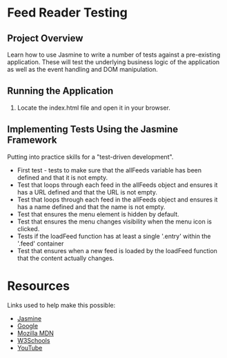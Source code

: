 # Feed Reader Testing

## Project Overview

Learn how to use Jasmine to write a number of tests against a pre-existing application. These will test the underlying business logic of the application as well as the event handling and DOM manipulation.

## Running the Application

1. Locate the index.html file and open it in your browser.

## Implementing Tests Using the Jasmine Framework

Putting into practice skills for a "test-driven development".
* First test - tests to make sure that the allFeeds variable has been defined and that it is not empty.
* Test that loops through each feed in the allFeeds object and ensures it has a URL defined and that the URL is not empty.
* Test that loops through each feed in the allFeeds object and ensures it has a name defined and that the name is not empty.
* Test that ensures the menu element is hidden by default.
* Test that ensures the menu changes visibility when the menu icon is clicked.
* Tests if the loadFeed function has at least a single '.entry' within the '.feed' container
* Test that ensures when a new feed is loaded by the loadFeed function that the content actually changes.

# Resources

Links used to help make this possible:

* [Jasmine](https://jasmine.github.io/2.0/introduction.html)
* [Google](https://www.google.com/)
* [Mozilla MDN](https://developer.mozilla.org/en-US/)
* [W3Schools](https://www.w3schools.com/default.asp)
* [YouTube](https://www.youtube.com/)
